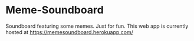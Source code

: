 # Meme-Soundboard

Soundboard featuring some memes. Just for fun. This web app is currently hosted at https://memesoundboard.herokuapp.com/
